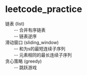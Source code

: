 # leetcode_practice

链表 (list)  
&emsp;&emsp;-- 合并有序链表  
&emsp;&emsp;-- 链表逆序  
滑动窗口 (sliding_window)    
&emsp;&emsp;-- 和为s的最短连续子序列  
&emsp;&emsp;-- 元素相同的最长连续子序列  
贪心策略 (greedy)  
&emsp;&emsp;-- 跳跃游戏  

